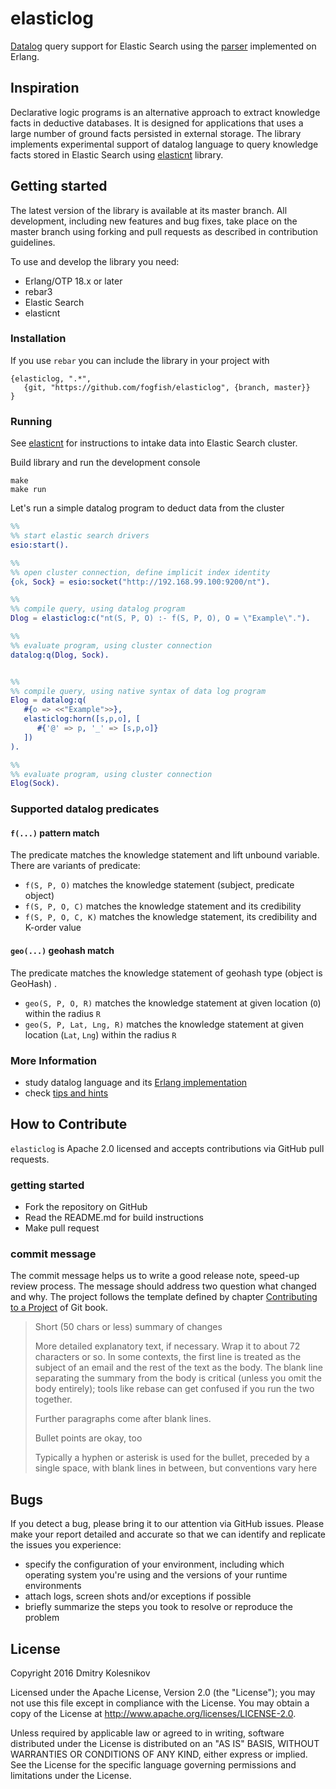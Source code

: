 # elasticlog

[Datalog](https://en.wikipedia.org/wiki/Datalog) query support for Elastic Search using the [parser](https://github.com/fogfish/datalog) implemented on Erlang.


## Inspiration 

Declarative logic programs is an alternative approach to extract knowledge facts in deductive databases. It is designed for applications that uses a large number of ground facts persisted in external storage. The library implements experimental support of datalog language to query knowledge facts stored in Elastic Search using [elasticnt](https://github.com/fogfish/elasticnt) library.

## Getting started

The latest version of the library is available at its master branch. All development, including new features and bug fixes, take place on the master branch using forking and pull requests as described in contribution guidelines.

To use and develop the library you need:
* Erlang/OTP 18.x or later
* rebar3
* Elastic Search
* elasticnt


### Installation

If you use `rebar` you can include the library in your project with
```
{elasticlog, ".*",
   {git, "https://github.com/fogfish/elasticlog", {branch, master}}
}
```


### Running

See [elasticnt](https://github.com/fogfish/elasticnt) for instructions to intake data into Elastic Search cluster.

Build library and run the development console
```
make
make run
```

Let's run a simple datalog program to deduct data from the cluster
```erlang
%% 
%% start elastic search drivers
esio:start().

%%
%% open cluster connection, define implicit index identity
{ok, Sock} = esio:socket("http://192.168.99.100:9200/nt").

%%
%% compile query, using datalog program
Dlog = elasticlog:c("nt(S, P, O) :- f(S, P, O), O = \"Example\".").

%%
%% evaluate program, using cluster connection
datalog:q(Dlog, Sock).


%%
%% compile query, using native syntax of data log program
Elog = datalog:q(
   #{o => <<"Example">>},
   elasticlog:horn([s,p,o], [
      #{'@' => p, '_' => [s,p,o]}
   ])
).

%%
%% evaluate program, using cluster connection
Elog(Sock).
``` 

### Supported datalog predicates

#### `f(...)` pattern match 

The predicate matches the knowledge statement and lift unbound variable. There are variants of predicate:
* `f(S, P, O)` matches the knowledge statement (subject, predicate object) 
* `f(S, P, O, C)` matches the knowledge statement and its credibility  
* `f(S, P, O, C, K)` matches the knowledge statement, its credibility and K-order value 


#### `geo(...)` geohash match  

The predicate matches the knowledge statement of geohash type (object is GeoHash) .
* `geo(S, P, O, R)` matches the knowledge statement at given location (`O`) within the radius `R`
* `geo(S, P, Lat, Lng, R)` matches the knowledge statement at given location (`Lat`, `Lng`) within the radius `R`


### More Information
* study datalog language and its [Erlang implementation](https://github.com/fogfish/datalog)
* check [tips and hints](doc/howto.md)


## How to Contribute

`elasticlog` is Apache 2.0 licensed and accepts contributions via GitHub pull requests.

### getting started

* Fork the repository on GitHub
* Read the README.md for build instructions
* Make pull request

### commit message

The commit message helps us to write a good release note, speed-up review process. The message should address two question what changed and why. The project follows the template defined by chapter [Contributing to a Project](http://git-scm.com/book/ch5-2.html) of Git book.

>
> Short (50 chars or less) summary of changes
>
> More detailed explanatory text, if necessary. Wrap it to about 72 characters or so. In some contexts, the first line is treated as the subject of an email and the rest of the text as the body. The blank line separating the summary from the body is critical (unless you omit the body entirely); tools like rebase can get confused if you run the two together.
> 
> Further paragraphs come after blank lines.
> 
> Bullet points are okay, too
> 
> Typically a hyphen or asterisk is used for the bullet, preceded by a single space, with blank lines in between, but conventions vary here
>

## Bugs

If you detect a bug, please bring it to our attention via GitHub issues. Please make your report detailed and accurate so that we can identify and replicate the issues you experience:
- specify the configuration of your environment, including which operating system you're using and the versions of your runtime environments
- attach logs, screen shots and/or exceptions if possible
- briefly summarize the steps you took to resolve or reproduce the problem


## License

Copyright 2016 Dmitry Kolesnikov

Licensed under the Apache License, Version 2.0 (the "License"); you may not use this file except in compliance with the License. You may obtain a copy of the License at http://www.apache.org/licenses/LICENSE-2.0.

Unless required by applicable law or agreed to in writing, software distributed under the License is distributed on an "AS IS" BASIS, WITHOUT WARRANTIES OR CONDITIONS OF ANY KIND, either express or implied. See the License for the specific language governing permissions and limitations under the License.




